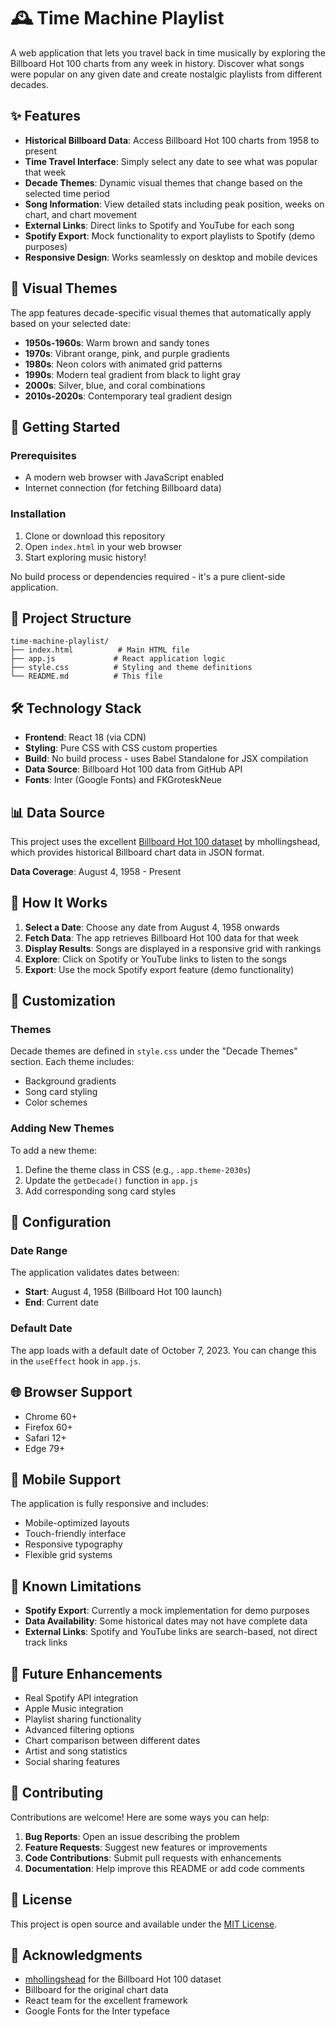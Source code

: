# 🕰️ Time Machine Playlist

A web application that lets you travel back in time musically by exploring the Billboard Hot 100 charts from any week in history. Discover what songs were popular on any given date and create nostalgic playlists from different decades.

## ✨ Features

- **Historical Billboard Data**: Access Billboard Hot 100 charts from 1958 to present
- **Time Travel Interface**: Simply select any date to see what was popular that week
- **Decade Themes**: Dynamic visual themes that change based on the selected time period
- **Song Information**: View detailed stats including peak position, weeks on chart, and chart movement
- **External Links**: Direct links to Spotify and YouTube for each song
- **Spotify Export**: Mock functionality to export playlists to Spotify (demo purposes)
- **Responsive Design**: Works seamlessly on desktop and mobile devices

## 🎨 Visual Themes

The app features decade-specific visual themes that automatically apply based on your selected date:

- **1950s-1960s**: Warm brown and sandy tones
- **1970s**: Vibrant orange, pink, and purple gradients
- **1980s**: Neon colors with animated grid patterns
- **1990s**: Modern teal gradient from black to light gray
- **2000s**: Silver, blue, and coral combinations
- **2010s-2020s**: Contemporary teal gradient design

## 🚀 Getting Started

### Prerequisites

- A modern web browser with JavaScript enabled
- Internet connection (for fetching Billboard data)

### Installation

1. Clone or download this repository
2. Open `index.html` in your web browser
3. Start exploring music history!

No build process or dependencies required - it's a pure client-side application.

## 📁 Project Structure

```
time-machine-playlist/
├── index.html          # Main HTML file
├── app.js             # React application logic
├── style.css          # Styling and theme definitions
└── README.md          # This file
```

## 🛠️ Technology Stack

- **Frontend**: React 18 (via CDN)
- **Styling**: Pure CSS with CSS custom properties
- **Build**: No build process - uses Babel Standalone for JSX compilation
- **Data Source**: Billboard Hot 100 data from GitHub API
- **Fonts**: Inter (Google Fonts) and FKGroteskNeue

## 📊 Data Source

This project uses the excellent [Billboard Hot 100 dataset](https://github.com/mhollingshead/billboard-hot-100) by mhollingshead, which provides historical Billboard chart data in JSON format.

**Data Coverage**: August 4, 1958 - Present

## 🎵 How It Works

1. **Select a Date**: Choose any date from August 4, 1958 onwards
2. **Fetch Data**: The app retrieves Billboard Hot 100 data for that week
3. **Display Results**: Songs are displayed in a responsive grid with rankings
4. **Explore**: Click on Spotify or YouTube links to listen to the songs
5. **Export**: Use the mock Spotify export feature (demo functionality)

## 🎨 Customization

### Themes

Decade themes are defined in `style.css` under the "Decade Themes" section. Each theme includes:

- Background gradients
- Song card styling
- Color schemes

### Adding New Themes

To add a new theme:

1. Define the theme class in CSS (e.g., `.app.theme-2030s`)
2. Update the `getDecade()` function in `app.js`
3. Add corresponding song card styles

## 🔧 Configuration

### Date Range

The application validates dates between:
- **Start**: August 4, 1958 (Billboard Hot 100 launch)
- **End**: Current date

### Default Date

The app loads with a default date of October 7, 2023. You can change this in the `useEffect` hook in `app.js`.

## 🌐 Browser Support

- Chrome 60+
- Firefox 60+
- Safari 12+
- Edge 79+

## 📱 Mobile Support

The application is fully responsive and includes:
- Mobile-optimized layouts
- Touch-friendly interface
- Responsive typography
- Flexible grid systems

## 🚧 Known Limitations

- **Spotify Export**: Currently a mock implementation for demo purposes
- **Data Availability**: Some historical dates may not have complete data
- **External Links**: Spotify and YouTube links are search-based, not direct track links

## 🔮 Future Enhancements

- Real Spotify API integration
- Apple Music integration
- Playlist sharing functionality
- Advanced filtering options
- Chart comparison between different dates
- Artist and song statistics
- Social sharing features

## 🤝 Contributing

Contributions are welcome! Here are some ways you can help:

1. **Bug Reports**: Open an issue describing the problem
2. **Feature Requests**: Suggest new features or improvements
3. **Code Contributions**: Submit pull requests with enhancements
4. **Documentation**: Help improve this README or add code comments

## 📄 License

This project is open source and available under the [MIT License](LICENSE).

## 🙏 Acknowledgments

- [mhollingshead](https://github.com/mhollingshead) for the Billboard Hot 100 dataset
- Billboard for the original chart data
- React team for the excellent framework
- Google Fonts for the Inter typeface

